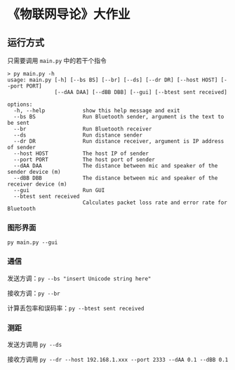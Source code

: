 # 《物联网导论》大作业

## 运行方式

只需要调用 `main.py` 中的若干个指令

```
> py main.py -h
usage: main.py [-h] [--bs BS] [--br] [--ds] [--dr DR] [--host HOST] [--port PORT]
               [--dAA DAA] [--dBB DBB] [--gui] [--btest sent received]

options:
  -h, --help            show this help message and exit
  --bs BS               Run Bluetooth sender, argument is the text to be sent
  --br                  Run Bluetooth receiver
  --ds                  Run distance sender
  --dr DR               Run distance receiver, argument is IP address of sender
  --host HOST           The host IP of sender
  --port PORT           The host port of sender
  --dAA DAA             The distance between mic and speaker of the sender device (m)     
  --dBB DBB             The distance between mic and speaker of the receiver device (m)   
  --gui                 Run GUI
  --btest sent received
                        Calculates packet loss rate and error rate for Bluetooth
```

### 图形界面

`py main.py --gui`

### 通信

发送方调：`py --bs "insert Unicode string here"`

接收方调：`py --br`

计算丢包率和误码率：`py --btest sent received`

### 测距

发送方调用 `py --ds`

接收方调用 `py --dr --host 192.168.1.xxx --port 2333 --dAA 0.1 --dBB 0.1`